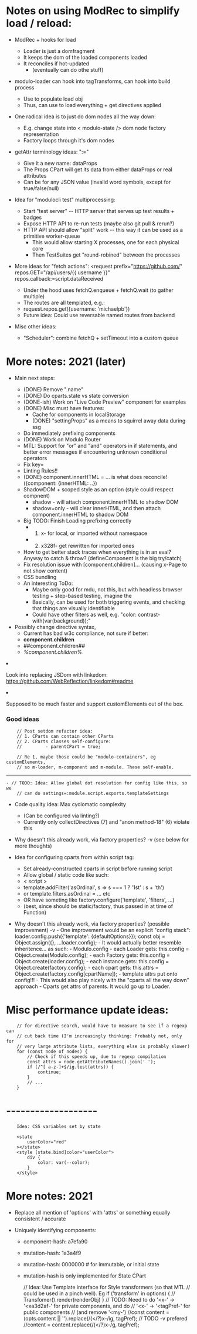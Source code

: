 
# Notes on using ModRec to simplify load / reload:

- ModRec + hooks for load
  - Loader is just a domfragment
  - It keeps the dom of the loaded components loaded
  - It reconciles if hot-updated
      - (eventually can do othe stuff)
- modulo-loader can hook into tagTransforms, can hook into build process
  - Use to populate load obj
  - Thus, can use to load everything + get directives applied

- One radical idea is to just do dom nodes all the way down:
  - E.g. change state into < modulo-state /> dom node factory representation
  - Factory loops through it's dom nodes

- getAttr terminology ideas: ":="
  - Give it a new name: dataProps
  - The Props CPart will get its data from either dataProps or real attributes
  - Can be for any JSON value (invalid word symbols, except for true/false/null)

- Idea for "modulocli test" multiprocessing:
  - Start "test server" -- HTTP server that serves up test results + badges
  - Expose HTTP API to re-run tests (maybe also git pull & rerun?)
  - HTTP API should allow "split" work -- this way it can be used as a primitive worker-queue
      - This would allow starting X processes, one for each physical core
      - Then TestSuites get "round-robined" between the processes

- More ideas for "fetch actions":
    <request
        prefix="https://github.com/"
        repos.GET="/api/users/{{ username }}"
        repos.callback:=script.dataReceived
    ></request>
    - Under the hood uses fetchQ.enqueue + fetchQ.wait (to gather multiple)
    - The routes are all templated, e.g.:
    - request.repos.get({username: 'michaelpb'})
    - Future idea: Could use reversable named routes from backend

- Misc other ideas:
    - "Scheduler": combine fetchQ + setTimeout into a custom queue

# More notes: 2021 (later)


- Main next steps:
    - (DONE) Remove ".name"
    - (DONE) Do cparts.state vs state conversion
    - (DONE-ish) Work on "Live Code Preview" component for examples
    - (DONE) Misc must have features:
        - Cache for components in localStorage
        - (DONE) "settingProps" as a means to squirrel away data during ssg
    - Do immediately prefixing components
    - (DONE) Work on Modulo Router
    - MTL: Support for "or" and "and" operators in if statements, and better
      error messages if encountering unknown conditional operators
    - Fix key=
    - Linting Rules!!
    - (DONE) component.innerHTML = ... is what does reconcile! ({component: {innerHTML: ..})
    - ShadowDOM + scoped style as an option (style could respect compnent)
        - shadow - will attach component.innerHTML to shadow DOM
        - shadow=only - will clear innerHTML, and then attach 
                        component.innerHTML to shadow DOM
    - Big TODO: Finish Loading prefixing correctly
        - 1) x- for local, or imported without namespace
        - 2) x328f- get rewritten for imported ones
    - How to get better stack traces when everything is in an eval? Anyway to
      catch & throw? (defineComponent is the big try/catch)
    - Fix resolution issue with [component.children]... (causing x-Page to not show content)
    - CSS bundling
    - An interesting ToDo:
        - Maybe only good for mdu, not this, but with headless browser testing +
          step-based testing, imagine the <style> tag also being for stuff like this:
            - <style user-action>
                  click button {
                      color: blue;
                      background: red;
                  }
              </style>
            - Basically, can be used for both triggering events, and checking
              that things are visually identifiable
            - Could have other filters as well, e.g.  "color: contrast-with(var(background));"
    - Possibly change directive syntax,
        - Current has bad w3c compliance, not sure if better:
        -  __component.children__
        - ##component.children##
        - _%component.children%_

- Look into replacing JSDom with linkedom: https://github.com/WebReflection/linkedom#readme

- Supposed to be much faster and support customElements out of the box.

### Good ideas
        // Post setdom refactor idea:
        // 1. CParts can contain other CParts
        // 2. CParts classes self-configure:
        //         - parentCPart = true;

        // Re 1, maybe those could be "modulo-containers", eg customElements,
        // so m-loader, m-component and m-module. These self-enable.
--------------


    - // TODO: Idea: Allow global dot resolution for config like this, so we
        // can do settings=:module.script.exports.templateSettings
- Code quality idea: Max cyclomatic complexity
    - (Can be configured via linting?)
    - Currently only collectDirectives (7) and "anon method-18" (6) violate
      this

- Why doesn't this already work, via factory properties? -v (see below for more thoughts)
- Idea for configuring cparts from within script tag:
    - Set already-constructed cparts in script before running script
    - Allow global / static code like such:
    - < script >
    -   template.addFilter('asOrdinal', s => s === 1 ? '1st' : s + 'th')
    -   or template.filters.asOrdinal = ... etc
    -   OR have someting like factory.configure('template', 'filters', ...)
    - (best, since should be static/factory, thus passed in at time of Function)

- Why doesn't this already work, via factory properties? (possible improvement) -v
      - One improvement would be an explicit "config stack":
        loader.config.push({'template': {defaultOptions}});
        const obj = Object.assign({}, ...loader.config);
      - It would actually better resemble inheritence... as such:
          - Modulo.config
              - each Loader gets: this.config = Object.create(Modulo.config);
              - each Factory gets: this.config = Object.create(loader.config);
              - each instance gets: this.config = Object.create(factory.config);
              - each cpart gets: this.attrs = Object.create(factory.config[cpartName]);
              - template attrs put onto config!!!
      - This would also play nicely with the "cparts all the way down" approach
      - Cparts get attrs of parents. It would go up to Loader.

# Misc performance update ideas:

        // for directive search, would have to measure to see if a regexp can
        // cut back time (I'm increasingly thinking: Probably not, only for
        // very large attribute lists, everything else is probably slower)
        for (const node of nodes) {
            // Check if this speeds up, due to regexp compilation
            const attrs = node.getAttributeNames().join(' ');
            if (/^[ a-z-]+$/ig.test(attrs)) {
                continue;
            }
            // ...
        }

# -------------------

        Idea: CSS variables set by state

        <state
            userColor="red"
        ></state>
        <style [state.bind]color="userColor">
            div {
                color: var(--color);
            }
        </style>




# More notes: 2021

- Replace all mention of 'options' with 'attrs' or something equally consistent
  / accurate

- Uniquely identifying components:
    - component-hash: a7efa90
    - mutation-hash: 1a3a4f9
    - mutation-hash: 0000000 # for immutable, or initial state
    - mutation-hash is only implemented for State CPart

        // Idea: Use Template interface for Style transformers (so that MTL
        // could be used in a pinch well). Eg if ('transform' in options) {
        // Transfomer().render(renderObj) }
        // TODO: Need to do '<x-' -> '<xa3d2af-' for private components, and do
        // '<x-' -> '<tagPref-' for public components
        // (and remove '<my-')
        //const content = (opts.content || '').replace(/(<\/?)x-/ig, tagPref);
        // TODO -v prefered
        //content = content.replace(/(<\/?)x-/g, tagPref);
